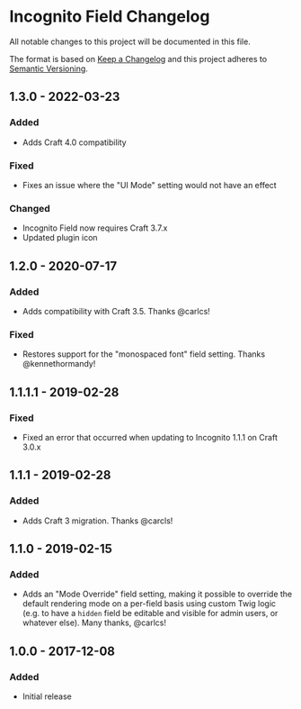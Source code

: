 # Incognito Field Changelog

All notable changes to this project will be documented in this file.

The format is based on [Keep a Changelog](http://keepachangelog.com/) and this project adheres to [Semantic Versioning](http://semver.org/).

## 1.3.0 - 2022-03-23
### Added
- Adds Craft 4.0 compatibility
### Fixed
- Fixes an issue where the "UI Mode" setting would not have an effect
### Changed
- Incognito Field now requires Craft 3.7.x
- Updated plugin icon

## 1.2.0 - 2020-07-17
### Added  
- Adds compatibility with Craft 3.5. Thanks @carlcs!  
### Fixed  
- Restores support for the "monospaced font" field setting. Thanks @kennethormandy!  

## 1.1.1.1 - 2019-02-28
### Fixed
- Fixed an error that occurred when updating to Incognito 1.1.1 on Craft 3.0.x

## 1.1.1 - 2019-02-28
### Added
- Adds Craft 3 migration. Thanks @carcls!  

## 1.1.0 - 2019-02-15
### Added
- Adds an "Mode Override" field setting, making it possible to override the default rendering mode on a per-field basis using custom Twig logic (e.g. to have a `hidden` field be editable and visible for admin users, or whatever else). Many thanks, @carlcs!

## 1.0.0 - 2017-12-08
### Added
- Initial release
